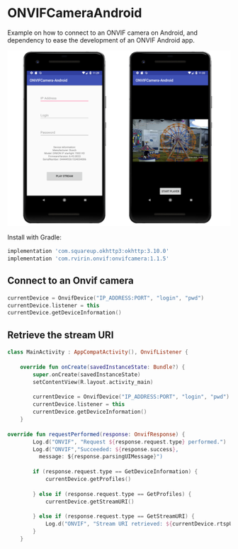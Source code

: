 # ONVIFCameraAndroid
Example on how to connect to an ONVIF camera on Android, and dependency to ease the development of an ONVIF Android app.

![ONVIF Camera Android](images/demo.png)


Install with Gradle:

```gradle
implementation 'com.squareup.okhttp3:okhttp:3.10.0'
implementation 'com.rvirin.onvif:onvifcamera:1.1.5'
```

## Connect to an Onvif camera

```kotlin
currentDevice = OnvifDevice("IP_ADDRESS:PORT", "login", "pwd")
currentDevice.listener = this
currentDevice.getDeviceInformation()
```
## Retrieve the stream URI

```kotlin
class MainActivity : AppCompatActivity(), OnvifListener {

    override fun onCreate(savedInstanceState: Bundle?) {
        super.onCreate(savedInstanceState)
        setContentView(R.layout.activity_main)

        currentDevice = OnvifDevice("IP_ADDRESS:PORT", "login", "pwd")
        currentDevice.listener = this
        currentDevice.getDeviceInformation()
    }

override fun requestPerformed(response: OnvifResponse) {
        Log.d("ONVIF", "Request ${response.request.type} performed.")
        Log.d("ONVIF","Succeeded: ${response.success}, 
		  message: ${response.parsingUIMessage}")

        if (response.request.type == GetDeviceInformation) {
            currentDevice.getProfiles()

        } else if (response.request.type == GetProfiles) {
            currentDevice.getStreamURI()

        } else if (response.request.type == GetStreamURI) {
            Log.d("ONVIF", "Stream URI retrieved: ${currentDevice.rtspURI}")
        }
    }
```
